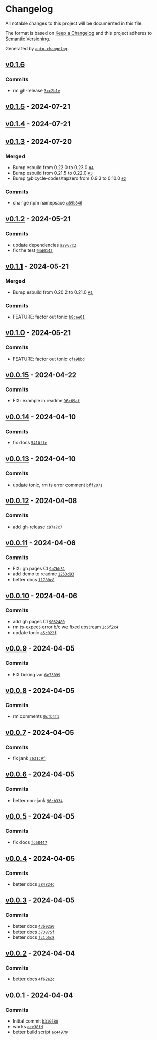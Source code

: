 # Changelog

All notable changes to this project will be documented in this file.

The format is based on [Keep a Changelog](https://keepachangelog.com/en/1.0.0/)
and this project adheres to [Semantic Versioning](https://semver.org/spec/v2.0.0.html).

Generated by [`auto-changelog`](https://github.com/CookPete/auto-changelog).

## [v0.1.6](https://github.com/substrate-system/scroll-progress/compare/v0.1.5...v0.1.6)

### Commits

- rm gh-release [`3cc2b1e`](https://github.com/substrate-system/scroll-progress/commit/3cc2b1ee42b82b487f9694f2af2f011940f6c4d0)

## [v0.1.5](https://github.com/substrate-system/scroll-progress/compare/v0.1.4...v0.1.5) - 2024-07-21

## [v0.1.4](https://github.com/substrate-system/scroll-progress/compare/v0.1.3...v0.1.4) - 2024-07-21

## [v0.1.3](https://github.com/substrate-system/scroll-progress/compare/v0.1.2...v0.1.3) - 2024-07-20

### Merged

- Bump esbuild from 0.22.0 to 0.23.0 [`#4`](https://github.com/substrate-system/scroll-progress/pull/4)
- Bump esbuild from 0.21.5 to 0.22.0 [`#3`](https://github.com/substrate-system/scroll-progress/pull/3)
- Bump @bicycle-codes/tapzero from 0.9.3 to 0.10.0 [`#2`](https://github.com/substrate-system/scroll-progress/pull/2)

### Commits

- change npm namepsace [`a89b846`](https://github.com/substrate-system/scroll-progress/commit/a89b846fef2e9d8ea24f133f875cec8872d4234c)

## [v0.1.2](https://github.com/substrate-system/scroll-progress/compare/v0.1.1...v0.1.2) - 2024-05-21

### Commits

- update dependencies [`a2987c2`](https://github.com/substrate-system/scroll-progress/commit/a2987c2dd2df237219ee17818ee8ec1ffc2603fd)
- fix the test [`94d0143`](https://github.com/substrate-system/scroll-progress/commit/94d0143fe297d0dffa8e6c2a405bf15315a8a22e)

## [v0.1.1](https://github.com/substrate-system/scroll-progress/compare/v0.1.0...v0.1.1) - 2024-05-21

### Merged

- Bump esbuild from 0.20.2 to 0.21.0 [`#1`](https://github.com/substrate-system/scroll-progress/pull/1)

### Commits

- FEATURE: factor out tonic [`b8cee01`](https://github.com/substrate-system/scroll-progress/commit/b8cee01a007533e8b8e074fc1a809190cfedb294)

## [v0.1.0](https://github.com/substrate-system/scroll-progress/compare/v0.0.15...v0.1.0) - 2024-05-21

### Commits

- FEATURE: factor out tonic [`cfa9bbd`](https://github.com/substrate-system/scroll-progress/commit/cfa9bbda40fa89cfd17f264fc554f0aa2df90599)

## [v0.0.15](https://github.com/substrate-system/scroll-progress/compare/v0.0.14...v0.0.15) - 2024-04-22

### Commits

- FIX: example in readme [`96c69af`](https://github.com/substrate-system/scroll-progress/commit/96c69afc1dcaac1062aa0ddd6be77366720ddb37)

## [v0.0.14](https://github.com/substrate-system/scroll-progress/compare/v0.0.13...v0.0.14) - 2024-04-10

### Commits

- fix docs [`5410ffe`](https://github.com/substrate-system/scroll-progress/commit/5410ffeaa4ad04aeb2d6f24b80e84d32ce79fef8)

## [v0.0.13](https://github.com/substrate-system/scroll-progress/compare/v0.0.12...v0.0.13) - 2024-04-10

### Commits

- update tonic, rm ts error comment [`bff2071`](https://github.com/substrate-system/scroll-progress/commit/bff2071610ebdd670a7a54bb585f31f85be3e3da)

## [v0.0.12](https://github.com/substrate-system/scroll-progress/compare/v0.0.11...v0.0.12) - 2024-04-08

### Commits

- add gh-release [`c97a7c7`](https://github.com/substrate-system/scroll-progress/commit/c97a7c7f99959a81d0f4d86f279625da1d6cf013)

## [v0.0.11](https://github.com/substrate-system/scroll-progress/compare/v0.0.10...v0.0.11) - 2024-04-06

### Commits

- FIX: gh pages CI [`9b7bb51`](https://github.com/substrate-system/scroll-progress/commit/9b7bb5135bc16417382ebc5e2a452fd465de4def)
- add demo to readme [`1253d93`](https://github.com/substrate-system/scroll-progress/commit/1253d9310b015c59e36a961a65c8e20273f0014a)
- better docs [`11780c8`](https://github.com/substrate-system/scroll-progress/commit/11780c8fe21c35d037d8305a8b93541938287cda)

## [v0.0.10](https://github.com/substrate-system/scroll-progress/compare/v0.0.9...v0.0.10) - 2024-04-06

### Commits

- add gh pages CI [`9062480`](https://github.com/substrate-system/scroll-progress/commit/906248033cf8936052dafad90652d9672ec3af6b)
- rm ts-expect-error b/c we fixed upstream [`2c6f2c4`](https://github.com/substrate-system/scroll-progress/commit/2c6f2c4debe43d62257d6b802480da4301b82f2d)
- update tonic [`a5c022f`](https://github.com/substrate-system/scroll-progress/commit/a5c022f3f059ca6703f4317b1f302af5babbc2e5)

## [v0.0.9](https://github.com/substrate-system/scroll-progress/compare/v0.0.8...v0.0.9) - 2024-04-05

### Commits

- FIX ticking var [`6e73099`](https://github.com/substrate-system/scroll-progress/commit/6e7309931f5f1e87ba9f4fda25f8ff207822d520)

## [v0.0.8](https://github.com/substrate-system/scroll-progress/compare/v0.0.7...v0.0.8) - 2024-04-05

### Commits

- rm comments [`0cfb4f1`](https://github.com/substrate-system/scroll-progress/commit/0cfb4f1cbc3f8a15f77e19b4d9e0d8b6c2ab7a74)

## [v0.0.7](https://github.com/substrate-system/scroll-progress/compare/v0.0.6...v0.0.7) - 2024-04-05

### Commits

- fix jank [`2631c9f`](https://github.com/substrate-system/scroll-progress/commit/2631c9f8be4cf68c5ea05a0c0909c479417f5c9d)

## [v0.0.6](https://github.com/substrate-system/scroll-progress/compare/v0.0.5...v0.0.6) - 2024-04-05

### Commits

- better non-jank [`96cb334`](https://github.com/substrate-system/scroll-progress/commit/96cb334855fb807f100f58127a5083bae63cdf8f)

## [v0.0.5](https://github.com/substrate-system/scroll-progress/compare/v0.0.4...v0.0.5) - 2024-04-05

### Commits

- fix docs [`fc68447`](https://github.com/substrate-system/scroll-progress/commit/fc684476c37f4e67895a3e14206f9ea19a9dfe27)

## [v0.0.4](https://github.com/substrate-system/scroll-progress/compare/v0.0.3...v0.0.4) - 2024-04-05

### Commits

- better docs [`384824c`](https://github.com/substrate-system/scroll-progress/commit/384824ccea281e84e49d38ceed50e56790d351e1)

## [v0.0.3](https://github.com/substrate-system/scroll-progress/compare/v0.0.2...v0.0.3) - 2024-04-05

### Commits

- better docs [`43b92a0`](https://github.com/substrate-system/scroll-progress/commit/43b92a04de0ea3a5909b390d9ebc1d2328d3bd5e)
- better docs [`373875f`](https://github.com/substrate-system/scroll-progress/commit/373875f184bdf4c0984ce7a235412034f7acc932)
- better docs [`fc1b5c8`](https://github.com/substrate-system/scroll-progress/commit/fc1b5c862aa64df41e8fc50de8f3b73fb3c4dbdb)

## [v0.0.2](https://github.com/substrate-system/scroll-progress/compare/v0.0.1...v0.0.2) - 2024-04-04

### Commits

- better docs [`4f62e2c`](https://github.com/substrate-system/scroll-progress/commit/4f62e2cde6c4d5104708a8fd3491223d53700386)

## v0.0.1 - 2024-04-04

### Commits

- Initial commit [`b310588`](https://github.com/substrate-system/scroll-progress/commit/b31058845b7fb4743faa6476d60b8ab63f40a473)
- works [`eee38fd`](https://github.com/substrate-system/scroll-progress/commit/eee38fde05f554d8258883e5421b0b3dadabb2ef)
- better build script [`ac44979`](https://github.com/substrate-system/scroll-progress/commit/ac44979fcba3946591b1873a6ddbf94219e8ac41)
